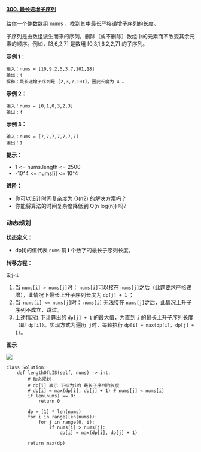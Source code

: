#### [300. 最长递增子序列](https://leetcode-cn.com/problems/longest-increasing-subsequence/)

给你一个整数数组 nums ，找到其中最长严格递增子序列的长度。

子序列是由数组派生而来的序列，删除（或不删除）数组中的元素而不改变其余元素的顺序。例如，[3,6,2,7] 是数组 [0,3,1,6,2,2,7] 的子序列。

**示例 1：**

```
输入：nums = [10,9,2,5,3,7,101,18]
输出：4
解释：最长递增子序列是 [2,3,7,101]，因此长度为 4 。
```

**示例 2：**

```
输入：nums = [0,1,0,3,2,3]
输出：4
```

**示例 3：**

```
输入：nums = [7,7,7,7,7,7,7]
输出：1
```

**提示：**

- 1 <= nums.length <= 2500
- -10^4 <= nums[i] <= 10^4

**进阶：**

- 你可以设计时间复杂度为 O(n2) 的解决方案吗？
- 你能将算法的时间复杂度降低到 O(n log(n)) 吗?



### 动态规划

**状态定义：**

- dp[i]的值代表 `nums` 前 **i** 个数字的最长子序列长度。

**转移方程：**

```
设j<i
```

1. 当 `nums[i] > nums[j]`时： `nums[i]`可以接在 `nums[j]`之后（此题要求严格递增），此情况下最长上升子序列长度为 `dp[j] + 1` ；
2. 当` nums[i] <= nums[j]`时： `nums[i]` 无法接在 `nums[j]`之后，此情况上升子序列不成立，跳过。
3. 上述情况`1` 下计算出的 `dp[j] + 1` 的最大值，为直到 `i` 的最长上升子序列长度（即` dp[i]`）。实现方式为遍历` j`时，每轮执行 `dp[i] = max(dp[i], dp[j] + 1)`。

**图示**

![](https://pic.leetcode-cn.com/Figures/300_LISSlide1.PNG)

```
class Solution:
    def lengthOfLIS(self, nums) -> int:
        # 动态规划
        # dp[i] 表示 下标为i的 最长子序列的长度
        # dp[i] = max(dp[i], dp[j] + 1) # nums[j] < nums[i]
        if len(nums) == 0:
            return 0

        dp = [1] * len(nums)
        for i in range(len(nums)):
            for j in range(0, i):
                if nums[i] > nums[j]:
                    dp[i] = max(dp[i], dp[j] + 1)

        return max(dp)
```

